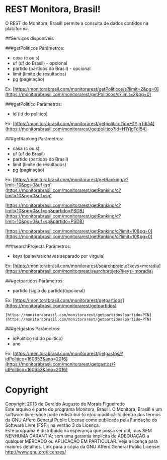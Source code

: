 # REST Monitora, Brasil!


O REST do Monitora, Brasil! permite a consulta de dados contidos na plataforma. 

##Serviços disponíveis

###getPoliticos
 Parâmetros:
- casa (c ou s)
- uf (uf do Brasil) - opcional
- partido (partidos do Brasil) - opcional
- limit (limite de resultados)
- pg (paginação)

Ex: [https://monitorabrasil.com/monitorarest/getPoliticos/s?limit=2&pg=0](https://monitorabrasil.com/monitorarest/getPoliticos/s?limit=2&pg=0)

###getPolitico
Parâmetros:
- id (id do político)


Ex: [https://monitorabrasil.com/monitorarest/getpolitico?id=H1YjgTdI54](https://monitorabrasil.com/monitorarest/getpolitico?id=H1YjgTdI54)


###getRanking
Parâmetros:
- casa (c ou s)
- uf (uf do Brasil)
- partido (partidos do Brasil)
- limit (limite de resultados)
- pg (paginação)

Ex: [https://monitorabrasil.com/monitorarest/getRanking/c?limit=10&pg=0&uf=sp](https://monitorabrasil.com/monitorarest/getRanking/c?limit=10&pg=0&uf=sp)

[https://monitorabrasil.com/monitorarest/getRanking/c?limit=10&pg=0&uf=sp&partido=PSDB](https://monitorabrasil.com/monitorarest/getRanking/c?limit=10&pg=0&uf=sp&partido=PSDB)

[https://monitorabrasil.com/monitorarest/getRanking/c?limit=10&pg=0](https://monitorabrasil.com/monitorarest/getRanking/c?limit=10&pg=0)

###searchProjects
Parâmetros:
- keys (palavras chaves separado por virgula)


Ex: [https://monitorabrasil.com/monitorarest/searchprojeto?keys=moradia](https://monitorabrasil.com/monitorarest/searchprojeto?keys=moradia)

###getpartidos
Parâmetros:
- partido (sigla do partido)(opcional)


Ex: [https://monitorabrasil.com/monitorarest/getpartidos](https://monitorabrasil.com/monitorarest/getpartidos)

	[https://monitorabrasil.com/monitorarest/getpartidos?partido=PTN](https://monitorabrasil.com/monitorarest/getpartidos?partido=PTN)
	
###getgastos
Parâmetros:
- idPolitico (id do político)
- ano


Ex: [https://monitorabrasil.com/monitorarest/getgastos/?idPolitico=160653&ano=2016](https://monitorabrasil.com/monitorarest/getgastos/?idPolitico=160653&ano=2016)



# Copyright
Copyright 2013 de Geraldo Augusto de Morais Figueiredo<br>
Este arquivo é parte do programa Monitora, Brasil!. O Monitora, Brasil! é um software livre; você pode redistribuí-lo e/ou modificá-lo dentro dos termos da GNU Affero General Public License como publicada pela Fundação do Software Livre (FSF); na versão 3 da Licença. <br>
Este programa é distribuído na esperança que possa ser útil, mas SEM NENHUMA GARANTIA; sem uma garantia implícita de ADEQUAÇÃO a qualquer MERCADO ou APLICAÇÃO EM PARTICULAR. Veja a licença para maiores detalhes. 
Link para a cópia da GNU Affero General Public License: http://www.gnu.org/licenses/ 
